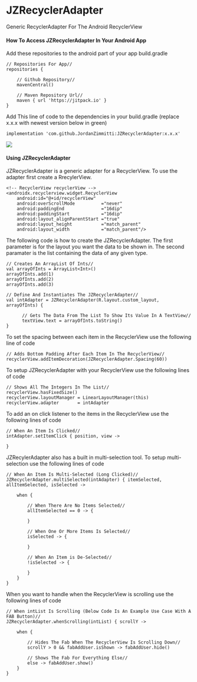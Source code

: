 # JZRecyclerAdapter
Generic RecyclerAdapter For The Android RecyclerView

#### How To Access JZRecyclerAdapter In Your Android App

Add these repositories to the android part of your app build.gradle

    // Repositories For App//
    repositories {

        // Github Repository//
        mavenCentral()

        // Maven Repository Url//
        maven { url 'https://jitpack.io' }
    }
   
Add This line of code to the dependencies in your build.gradle (replace x.x.x with newest version below in green) 

    implementation 'com.github.JordanZimmitti:JZRecyclerAdapter:x.x.x'    
[![](https://jitpack.io/v/JordanZimmitti/JZRecyclerAdapter.svg)](https://jitpack.io/#JordanZimmitti/JZRecyclerAdapter)
#### Using JZRecyclerAdapter

JZRecyclerAdapter is a generic adapter for a RecyclerView. To use the adapter first create a RrecylerView.

    <!-- RecyclerView recyclerView -->
    <androidx.recyclerview.widget.RecyclerView
        android:id="@+id/recyclerView"
        android:overScrollMode          ="never"
        android:paddingEnd              ="16dip"
        android:paddingStart            ="16dip"
        android:layout_alignParentStart ="true"
        android:layout_height           ="match_parent"
        android:layout_width            ="match_parent"/>
        
The following code is how to create the JZRecyclerAdapter. The first parameter is for the layout you want the data to be shown in. The second paramater is the list containing the data of any given type.

    // Creates An ArrayList Of Ints//
    val arrayOfInts = ArrayList<Int>()
    arrayOfInts.add(1)
    arrayOfInts.add(2)
    arrayOfInts.add(3)

    // Define And Instantiates The JZRecyclerAdapter//
    val intAdapter = JZRecyclerAdapter(R.layout.custom_layout, arrayOfInts) {

          // Gets The Data From The List To Show Its Value In A TextView//
          textView.text = arrayOfInts.toString()
    }

To set the spacing between each item in the RecyclerView use the following line of code

    // Adds Bottom Padding After Each Item In The RecyclerView//
    recyclerView.addItemDecoration(JZRecyclerAdapter.Spacing(60))
    
To setup JZRecyclerAdapter with your RecyclerView use the following lines of code

    // Shows All The Integers In The List//
    recyclerView.hasFixedSize()
    recyclerView.layoutManager = LinearLayoutManager(this)
    recyclerView.adapter       = intAdapter

To add an on click listener to the items in the RecyclerView use the following lines of code

    // When An Item Is Clicked//
    intAdapter.setItemClick { position, view ->
            
    }
    
JZRecylerAdapter also has a built in multi-selection tool. To setup multi-selection use the following lines of code

    // When An Item Is Multi-Selected (Long Clicked)//
    JZRecyclerAdapter.multiSelected(intAdapter) { itemSelected, allItemSelected, isSelected ->
        
        when {

            // When There Are No Items Selected//
            allItemSelected == 0 -> {

            }

            // When One Or More Items Is Selected//
            isSelected -> {

            }

            // When An Item is De-Selected//
            !isSelected -> {

            }
        }
    }
    
When you want to handle when the RecyclerView is scrolling use the following lines of code

    // When intList Is Scrolling (Below Code Is An Example Use Case With A FAB Button)//
    JZRecyclerAdapter.whenScrolling(intList) { scrollY ->

        when {

            // Hides The Fab When The RecyclerView Is Scrolling Down//
            scrollY > 0 && fabAddUser.isShown -> fabAddUser.hide()

            // Shows The Fab For Everything Else//
            else -> fabAddUser.show()
        }
    }
